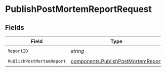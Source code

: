 # PublishPostMortemReportRequest


## Fields

| Field                                                                                    | Type                                                                                     | Required                                                                                 | Description                                                                              |
| ---------------------------------------------------------------------------------------- | ---------------------------------------------------------------------------------------- | ---------------------------------------------------------------------------------------- | ---------------------------------------------------------------------------------------- |
| `ReportID`                                                                               | *string*                                                                                 | :heavy_check_mark:                                                                       | N/A                                                                                      |
| `PublishPostMortemReport`                                                                | [components.PublishPostMortemReport](../../models/components/publishpostmortemreport.md) | :heavy_check_mark:                                                                       | N/A                                                                                      |